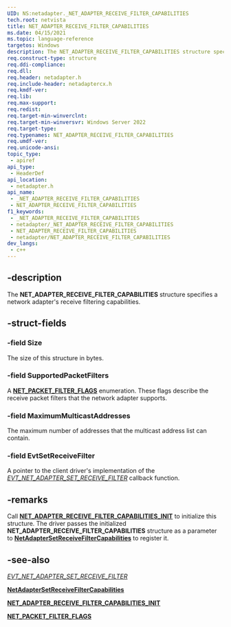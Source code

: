 ```yaml
---
UID: NS:netadapter._NET_ADAPTER_RECEIVE_FILTER_CAPABILITIES
tech.root: netvista
title: NET_ADAPTER_RECEIVE_FILTER_CAPABILITIES
ms.date: 04/15/2021
ms.topic: language-reference
targetos: Windows
description: The NET_ADAPTER_RECEIVE_FILTER_CAPABILITIES structure specifies a NIC's receive filtering capabilities.
req.construct-type: structure
req.ddi-compliance: 
req.dll: 
req.header: netadapter.h
req.include-header: netadaptercx.h
req.kmdf-ver: 
req.lib: 
req.max-support: 
req.redist: 
req.target-min-winverclnt: 
req.target-min-winversvr: Windows Server 2022
req.target-type: 
req.typenames: NET_ADAPTER_RECEIVE_FILTER_CAPABILITIES
req.umdf-ver: 
req.unicode-ansi: 
topic_type:
 - apiref
api_type:
 - HeaderDef
api_location:
 - netadapter.h
api_name:
 - _NET_ADAPTER_RECEIVE_FILTER_CAPABILITIES
 - NET_ADAPTER_RECEIVE_FILTER_CAPABILITIES
f1_keywords:
 - _NET_ADAPTER_RECEIVE_FILTER_CAPABILITIES
 - netadapter/_NET_ADAPTER_RECEIVE_FILTER_CAPABILITIES
 - NET_ADAPTER_RECEIVE_FILTER_CAPABILITIES
 - netadapter/NET_ADAPTER_RECEIVE_FILTER_CAPABILITIES
dev_langs:
 - c++
---
```


## -description

The **NET_ADAPTER_RECEIVE_FILTER_CAPABILITIES** structure specifies a network adapter's receive filtering capabilities.

## -struct-fields

### -field Size

The size of this structure in bytes.

### -field SupportedPacketFilters

A [**NET_PACKET_FILTER_FLAGS**](ne-netadapter-net_packet_filter_flags.md) enumeration. These flags describe the receive packet filters that the network adapter supports.

### -field MaximumMulticastAddresses

The maximum number of addresses that the multicast address list can contain.

### -field EvtSetReceiveFilter

A pointer to the client driver's implementation of the [*EVT_NET_ADAPTER_SET_RECEIVE_FILTER*](nc-netadapter-evt_net_adapter_set_receive_filter.md) callback function.

## -remarks

Call [**NET_ADAPTER_RECEIVE_FILTER_CAPABILITIES_INIT**](nf-netadapter-net_adapter_receive_filter_capabilities_init.md) to initialize this structure. The driver passes the initialized **NET_ADAPTER_RECEIVE_FILTER_CAPABILITIES** structure as a parameter to [**NetAdapterSetReceiveFilterCapabilities**](nf-netadapter-netadaptersetreceivefiltercapabilities.md) to register it.

## -see-also

[*EVT_NET_ADAPTER_SET_RECEIVE_FILTER*](nc-netadapter-evt_net_adapter_set_receive_filter.md)

[**NetAdapterSetReceiveFilterCapabilities**](nf-netadapter-netadaptersetreceivefiltercapabilities.md)

[**NET_ADAPTER_RECEIVE_FILTER_CAPABILITIES_INIT**](nf-netadapter-net_adapter_receive_filter_capabilities_init.md)

[**NET_PACKET_FILTER_FLAGS**](ne-netadapter-net_packet_filter_flags.md)